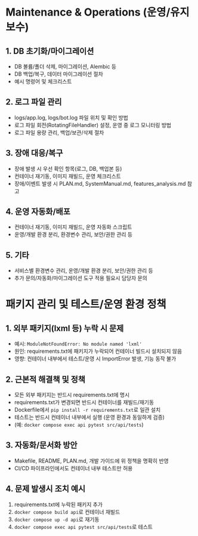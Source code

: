 # Maintenance & Operations (운영/유지보수)

## 1. DB 초기화/마이그레이션
- DB 볼륨/폴더 삭제, 마이그레이션, Alembic 등
- DB 백업/복구, 데이터 마이그레이션 절차
- 예시 명령어 및 체크리스트

## 2. 로그 파일 관리
- logs/app.log, logs/bot.log 파일 위치 및 확인 방법
- 로그 파일 회전(RotatingFileHandler) 설정, 운영 중 로그 모니터링 방법
- 로그 파일 용량 관리, 백업/보관/삭제 절차

## 3. 장애 대응/복구
- 장애 발생 시 우선 확인 항목(로그, DB, 백업본 등)
- 컨테이너 재기동, 이미지 재빌드, 운영 체크리스트
- 장애/이벤트 발생 시 PLAN.md, SystemManual.md, features_analysis.md 참고

## 4. 운영 자동화/배포
- 컨테이너 재기동, 이미지 재빌드, 운영 자동화 스크립트
- 운영/개발 환경 분리, 환경변수 관리, 보안/권한 관리 등

## 5. 기타
- 서비스별 환경변수 관리, 운영/개발 환경 분리, 보안/권한 관리 등
- 추가 문의/자동화/마이그레이션 도구 적용 필요시 담당자 문의 

# 패키지 관리 및 테스트/운영 환경 정책

## 1. 외부 패키지(lxml 등) 누락 시 문제
- 예시: `ModuleNotFoundError: No module named 'lxml'`
- 원인: requirements.txt에 패키지가 누락되어 컨테이너 빌드시 설치되지 않음
- 영향: 컨테이너 내부에서 테스트/운영 시 ImportError 발생, 기능 동작 불가

## 2. 근본적 해결책 및 정책
- 모든 외부 패키지는 반드시 requirements.txt에 명시
- requirements.txt가 변경되면 반드시 컨테이너를 재빌드/재기동
- Dockerfile에서 `pip install -r requirements.txt`로 일관 설치
- 테스트는 반드시 컨테이너 내부에서 실행 (운영 환경과 동일하게 검증)
- (예: `docker compose exec api pytest src/api/tests`)

## 3. 자동화/문서화 방안
- Makefile, README, PLAN.md, 개발 가이드에 위 정책을 명확히 반영
- CI/CD 파이프라인에서도 컨테이너 내부 테스트만 허용

## 4. 문제 발생시 조치 예시
1. requirements.txt에 누락된 패키지 추가
2. `docker compose build api`로 컨테이너 재빌드
3. `docker compose up -d api`로 재기동
4. `docker compose exec api pytest src/api/tests`로 테스트 